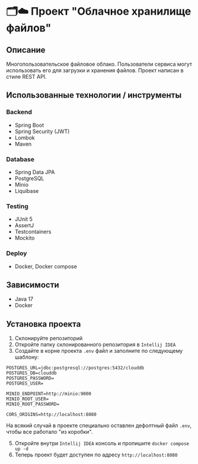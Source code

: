 # 🗂️☁️ Проект "Облачное хранилище файлов"
## Описание
Многопользовательское файловое облако. Пользователи сервиса могут использовать его для загрузки и хранения файлов. Проект написан в стиле REST API.

## Использованные технологии / инструменты
### Backend
- Spring Boot
- Spring Security (JWT)
- Lombok
- Maven

### Database
- Spring Data JPA
- PostgreSQL
- Minio
- Liquibase

### Testing
- JUnit 5
- AssertJ
- Testcontainers
- Mockito

### Deploy
- Docker, Docker compose

## Зависимости
- Java 17
- Docker

## Установка проекта
1. Склонируйте репозиторий
2. Откройте папку склонированного репозитория в `Intellij IDEA`
3. Создайте в корне проекта `.env` файл и заполните по следующему шаблону:

```
POSTGRES_URL=jdbc:postgresql://postgres:5432/clouddb
POSTGRES_DB=clouddb
POSTGRES_PASSWORD=
POSTGRES_USER=

MINIO_ENDPOINT=http://minio:9000
MINIO_ROOT_USER=
MINIO_ROOT_PASSWORD=

CORS_ORIGINS=http://localhost:8080
```
На всякий случай в проекте специально оставлен дефолтный файл `.env`, чтобы все работало "из коробки".

5. Откройте внутри `Intellij IDEA` консоль и пропишите `docker compose up -d`
6. Теперь проект будет доступен по адресу `http://localhost:8080`